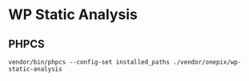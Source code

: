 # WP Static Analysis

## PHPCS

```shell
vendor/bin/phpcs --config-set installed_paths ./vendor/onepix/wp-static-analysis
```